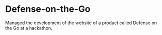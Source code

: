 # Defense-on-the-Go
Managed the development of the website of a product called Defense on the Go at a hackathon.
